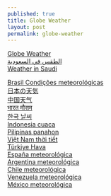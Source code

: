 ```yaml
---
published: true
title: Globe Weather
layout: post
permalink: globe-weather
---
```

<a  href="http://www.globeweather.net/">Globe Weather</a><br>
<a href="https://www.saudiweather.net">الطقس في السعودية</a><br><a href="https://www.saudiweather.net/en/">Weather in Saudi</a><br>
<p><a  href="http://br.globeweather.net/">Brasil Condições meteorológicas</a><br><a  href="http://jp.globeweather.net/"> 日本の天気 </a><br><a  href="http://cn.globeweather.net/"> 中国天气 </a><br><a  href="http://in.globeweather.net/"> भारत मौसम </a><br><a  href="http://kr.globeweather.net/"> 한국 날씨 </a><br><a  href="http://id.globeweather.net/"> Indonesia cuaca</a><br><a  href="http://ph.globeweather.net/"> Pilipinas panahon </a><br><a  href="http://vn.globeweather.net/"> Việt Nam thời tiết </a><br><a  href="http://tr.globeweather.net/">Türkiye Hava </a><br><a  href="http://es.globeweather.net/">España meteorológica</a><br><a  href="http://ar.globeweather.net/">Argentina meteorológica</a><br><a  href="http://cl.globeweather.net/">Chile meteorológica</a><br><a  href="http://ve.globeweather.net/">Venezuela  meteorológica</a><br><a  href="http://mx.globeweather.net/">México meteorológica</a></p>